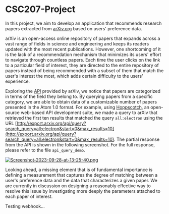 # CSC207-Project

In this project, we aim to develop an application that recommends research papers extracted from [arXiv.org](arxiv.org) based on users' preference data.

arXiv is an open-access online repository of papers that expands across a vast range of fields in science and engineering and keeps its readers updated with the most recent publications. However, one shortcoming of it is the lack of a recommendation mechanism that minimizes its users' effort to navigate through countless papers. Each time the user clicks on the link to a particular field of interest, they are directed to the entire repository of papers instead of being recommended with a subset of them that match the user's interest the most, which adds certain difficulty to the users' experience.

Exploring the [API](https://info.arxiv.org/help/api/index.html) provided by arXiv, we notice that papers are categorized in terms of the field they belong to. By querying papers from a specific category, we are able to obtain data of a customizable number of papers presented in the Atom 1.0 format. For example, using [Hoppscotch](https://hoppscotch.io/), an open-source web-based API development suite, we made a query to arXiv that retrieved the first ten results that matched the query ````all:electron```` using the URL [http://export.arxiv.org/api/query?search_query=all:electron&start=0&max_results=10](http://export.arxiv.org/api/query?search_query=all:electron&start=0&max_results=10). The partial response from the API is shown in the following screenshot. For the full response, please refer to the file ````api_query_demo````.

[![Screenshot-2023-09-28-at-13-25-40.png](https://i.postimg.cc/Y0LpR3MD/Screenshot-2023-09-28-at-13-25-40.png)](https://postimg.cc/2LmR8nqn)

Looking ahead, a missing element that is of fundamental importance is defining a measurement that captures the degree of matching between a user's preference data and the data that characterizes a given paper. We are currently in discussion on designing a reasonably effective way to resolve this issue by investigating more deeply the parameters attached to each paper of interest.

Testing webhook...
